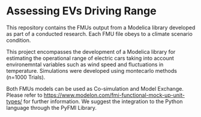 # Assessing EVs Driving Range 

This repository contains the FMUs output from a Modelica library developed as part of a conducted research. Each FMU file obeys to 
a climate scenario condition.  

This project encompasses the development of a Modelica library for estimating the operational range of electric cars
taking into account environemntal variables such as wind speed and fluctuations in temperature. Simulations were developed using 
montecarlo methods (n=1000 Trials).

Both FMUs models can be used as Co-simulation and Model Exchange. Please refer to https://www.modelon.com/fmi-functional-mock-up-unit-types/ for further information. We suggest the integration to the Python language through the PyFMI Library.


